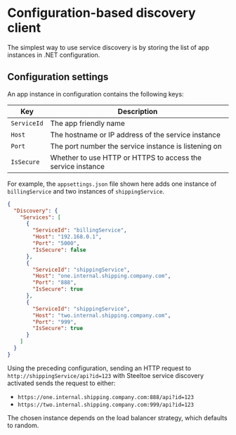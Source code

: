 # Configuration-based discovery client

The simplest way to use service discovery is by storing the list of app instances in .NET configuration.

## Configuration settings

An app instance in configuration contains the following keys:

| Key | Description |
| --- | ----------- |
| `ServiceId` | The app friendly name |
| `Host` | The hostname or IP address of the service instance |
| `Port` | The port number the service instance is listening on |
| `IsSecure` | Whether to use HTTP or HTTPS to access the service instance |

For example, the `appsettings.json` file shown here adds one instance of `billingService` and two instances of `shippingService`.

```json
{
  "Discovery": {
    "Services": [
      {
        "ServiceId": "billingService",
        "Host": "192.168.0.1",
        "Port": "5000",
        "IsSecure": false
      },
      {
        "ServiceId": "shippingService",
        "Host": "one.internal.shipping.company.com",
        "Port": "888",
        "IsSecure": true
      },
      {
        "ServiceId": "shippingService",
        "Host": "two.internal.shipping.company.com",
        "Port": "999",
        "IsSecure": true
      }
    ]
  }
}
```

Using the preceding configuration, sending an HTTP request to `http://shippingService/api?id=123` with Steeltoe service discovery
activated sends the request to either:

- `https://one.internal.shipping.company.com:888/api?id=123`
- `https://two.internal.shipping.company.com:999/api?id=123`

The chosen instance depends on the load balancer strategy, which defaults to random.
